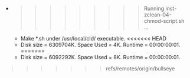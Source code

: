 * >>>>>>>>> Running inst-zclean-04-chmod-script.sh ...
  * Make *.sh under /usr/local/cld/ executable.
<<<<<<< HEAD
  * Disk size = 6309704K. Space Used = 4K. Runtime = 00:00:00:01.
=======
  * Disk size = 6092292K. Space Used = 8K. Runtime = 00:00:00:01.
>>>>>>> refs/remotes/origin/bullseye
